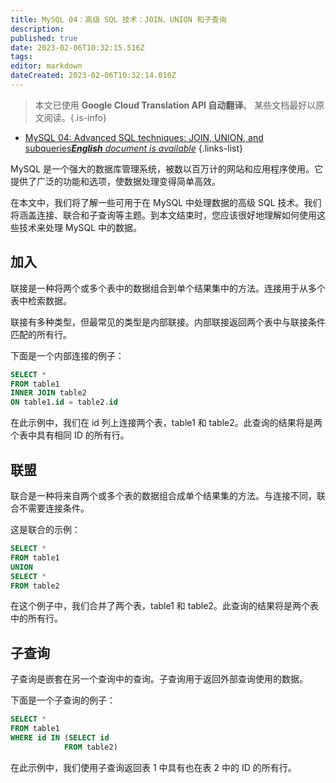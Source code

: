 ```yaml
---
title: MySQL 04：高级 SQL 技术：JOIN、UNION 和子查询
description: 
published: true
date: 2023-02-06T10:32:15.516Z
tags: 
editor: markdown
dateCreated: 2023-02-06T10:32:14.010Z
---
```


> 本文已使用 **Google Cloud Translation API 自动翻译**。
某些文档最好以原文阅读。{.is-info}



- [MySQL 04: Advanced SQL techniques: JOIN, UNION, and subqueries***English** document is available*](/en/Knowledge-base/mysql-for-planner-marketers/Learning/mysql-04-advanced-sql-techniques-join-union-and-subqueries)
{.links-list}


MySQL 是一个强大的数据库管理系统，被数以百万计的网站和应用程序使用。它提供了广泛的功能和选项，使数据处理变得简单高效。

在本文中，我们将了解一些可用于在 MySQL 中处理数据的高级 SQL 技术。我们将涵盖连接、联合和子查询等主题。到本文结束时，您应该很好地理解如何使用这些技术来处理 MySQL 中的数据。

## 加入

联接是一种将两个或多个表中的数据组合到单个结果集中的方法。连接用于从多个表中检索数据。

联接有多种类型，但最常见的类型是内部联接。内部联接返回两个表中与联接条件匹配的所有行。

下面是一个内部连接的例子：

```sql
SELECT *
FROM table1
INNER JOIN table2
ON table1.id = table2.id
```

在此示例中，我们在 id 列上连接两个表，table1 和 table2。此查询的结果将是两个表中具有相同 ID 的所有行。

## 联盟

联合是一种将来自两个或多个表的数据组合成单个结果集的方法。与连接不同，联合不需要连接条件。

这是联合的示例：

```sql
SELECT *
FROM table1
UNION
SELECT *
FROM table2
```

在这个例子中，我们合并了两个表，table1 和 table2。此查询的结果将是两个表中的所有行。

## 子查询

子查询是嵌套在另一个查询中的查询。子查询用于返回外部查询使用的数据。

下面是一个子查询的例子：

```sql
SELECT *
FROM table1
WHERE id IN (SELECT id
            FROM table2)
```

在此示例中，我们使用子查询返回表 1 中具有也在表 2 中的 ID 的所有行。
